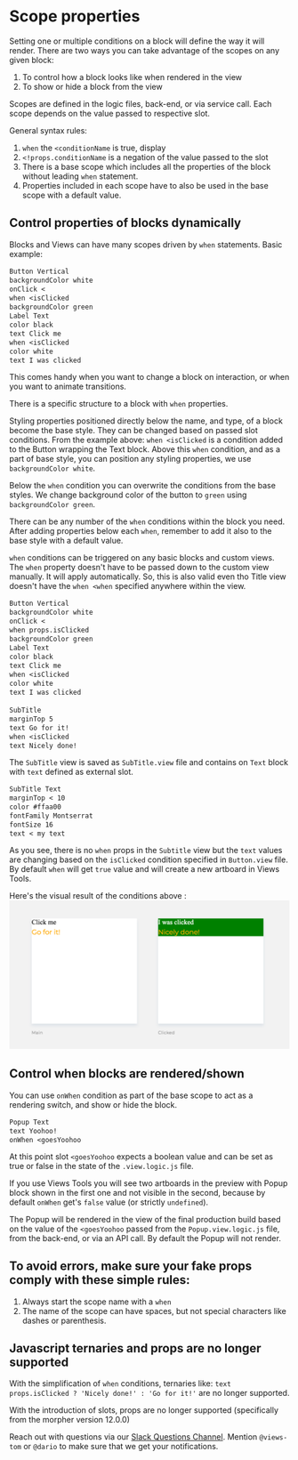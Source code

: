 # Scope properties

Setting one or multiple conditions on a block will define the way it will render.
There are two ways you can take advantage of the scopes on any given block:

1. To control how a block looks like when rendered in the view
2. To show or hide a block from the view

Scopes are defined in the logic files, back-end, or via service call.
Each scope depends on the value passed to respective slot.

General syntax rules:

1. `when` the `<conditionName` is true, display
2. `<!props.conditionName` is a negation of the value passed to the slot
3. There is a base scope which includes all the properties of the block without
   leading `when` statement.
4. Properties included in each scope have to also be used in the base scope
   with a default value.

## Control properties of blocks dynamically

Blocks and Views can have many scopes driven by `when` statements.
Basic example:

```views
Button Vertical
backgroundColor white
onClick <
when <isClicked
backgroundColor green
Label Text
color black
text Click me
when <isClicked
color white
text I was clicked
```

This comes handy when you want to change a block on interaction, or when you
want to animate transitions.

There is a specific structure to a block with `when` properties.

Styling properties positioned directly below the name, and type, of a block become the
base style. They can be changed based on passed slot conditions. From the example above:
`when <isClicked` is a condition added to the Button wrapping the Text block.
Above this `when` condition, and as a part of base style, you can position any
styling properties, we use `backgroundColor white`.

Below the `when` condition you can overwrite the conditions from the base styles.
We change background color of the button to `green` using `backgroundColor green`.

There can be any number of the `when` conditions within the block you need.
After adding properties below each `when`, remember to add it also to the base
style with a default value.

`when` conditions can be triggered on any basic blocks and custom views.
The `when` property doesn't have to be passed down to the custom view manually.
It will apply automatically. So, this is also valid even tho Title view doesn't
have the `when <when` specified anywhere within the view.

```views
Button Vertical
backgroundColor white
onClick <
when props.isClicked
backgroundColor green
Label Text
color black
text Click me
when <isClicked
color white
text I was clicked

SubTitle
marginTop 5
text Go for it!
when <isClicked
text Nicely done!
```

The `SubTitle` view is saved as `SubTitle.view` file and contains on `Text` block
with `text` defined as external slot.

```views
SubTitle Text
marginTop < 10
color #ffaa00
fontFamily Montserrat
fontSize 16
text < my text
```

As you see, there is no `when` props in the `Subtitle` view but the `text` values
are changing based on the `isClicked` condition specified in `Button.view` file.
By default `when` will get `true` value and will create a new artboard in Views Tools.

Here's the visual result of the conditions above :
![when conditions - ugly](whens-ungly.png)

## Control when blocks are rendered/shown

You can use `onWhen` condition as part of the base scope to act as a rendering
switch, and show or hide the block.

```views
Popup Text
text Yoohoo!
onWhen <goesYoohoo
```

At this point slot `<goesYoohoo` expects a boolean value and can be set
as true or false in the state of the `.view.logic.js` file.

If you use Views Tools you will see two artboards in the preview with Popup block
shown in the first one and not visible in the second, because by default `onWhen`
get's `false` value (or strictly `undefined`).

The Popup will be rendered in the view of the final production build based on the
value of the `<goesYoohoo` passed from the `Popup.view.logic.js` file, from
the back-end, or via an API call. By default the Popup will not render.

## To avoid errors, make sure your fake props comply with these simple rules:

1. Always start the scope name with a `when`
2. The name of the scope can have spaces, but not special characters like dashes or parenthesis.

## Javascript ternaries and props are no longer supported

With the simplification of `when` conditions, ternaries like:
`text props.isClicked ? 'Nicely done!' : 'Go for it!'`
are no longer supported.

With the introduction of slots, props are no longer supported (specifically from
the morpher version 12.0.0)

Reach out with questions via our [Slack Questions Channel](https://slack.viewsdx.com/).
Mention `@views-tom` or `@dario` to make sure that we get your notifications.
